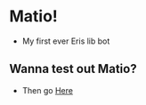 # Matio!
- My first ever Eris lib bot
## Wanna test out Matio?
- Then go [Here](https://discord.gg/hyMV6aC)
